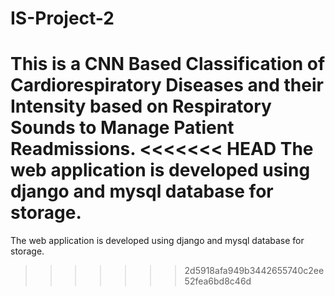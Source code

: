 # IS-Project-2
This is a CNN Based Classification of Cardiorespiratory Diseases and their Intensity based on Respiratory Sounds to Manage Patient Readmissions.
<<<<<<< HEAD
The web application is developed using django and mysql database for storage.
=======
The web application is developed using django and mysql database for storage.
>>>>>>> 2d5918afa949b3442655740c2ee52fea6bd8c46d
